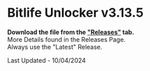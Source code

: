 # Bitlife Unlocker v3.13.5

**Download the file from the ["Releases"](https://github.com/zeropse/bitlife-unlocker/releases/tag/3.13.5) tab.** <br > More Details found in the Releases Page. <br> Always use the "Latest" Release.


Last Updated - 10/04/2024
